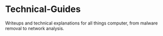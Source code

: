 # Technical-Guides
Writeups and technical explanations for all things computer, from malware removal to network analysis.
